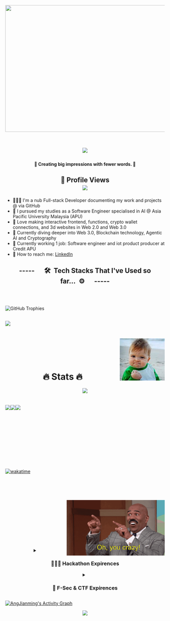 <img align="center" src="https://cdna.artstation.com/p/assets/images/images/021/720/920/original/pixel-jeff-mario.gif" width="2500" height="400"></img>

<h1 align="center">
    <img src="https://readme-typing-svg.herokuapp.com/?font=Righteous&size=35&center=true&Center=true&width=500&height=70&duration=4000&lines=Yo+wussup+🤙;I'm+Ang+Jianming+(+＾◡＾)っ;I'm+a+Developer+🧑🏻‍💻;I'm+a+Software+Engineer+👷🏻‍♂️;I'm+a+Lifelong+Learner+🤓;"/>
<!--     <b>Yo, I'm Ang Jianming 🤙</b> -->
</h1>

<h4 align="center">
    <b>💪 Creating big impressions with fewer words. 💪</b>
</h4>

<!--
**AngJianming/AngJianming** is a ✨ _special_ ✨ repository because its `README.md` (this file) appears on your GitHub profile.

Here are some ideas to get you started:
-->

<h2 align="center">
    <b>👀 Profile Views</b><br/>
    <img src="https://profile-counter.glitch.me/AngJianming/count.svg"/>
</h2>

- 🧑🏻‍💻 I'm a nub Full-stack Developer documenting my work and projects @ via GitHub
- 🎒 I pursued my studies as a Software Engineer specialised in AI @ Asia Pacific University Malaysia (APU)
- 🌟 Love making interactive frontend, functions, crypto wallet connections, and 3d websites in Web 2.0 and Web 3.0
- 🤔 Currently diving deeper into Web 3.0, Blockchain technology, Agentic AI and Cryptography
- 💼 Currently working 1 job: Software engineer and iot product producer at Credit APU
- 💬 How to reach me: [LinkedIn](https://www.linkedin.com/in/angjianming)
<!-- 🕵️‍♂️ Always looking for remote part-time with KPI or freelancing job opportunities -->

<details>
<summary align="center" style="list-style: none; cursor: pointer;"><h2>-----      🛠️  Tech Stacks That I've Used so far...  ⚙️      -----</h2></summary>

### Languages
`English` | `Chinese` | `Cantonese` | `Malay`<br>

![HTML5](https://img.shields.io/badge/html5-%23E34F26.svg?style=for-the-badge&logo=html5&logoColor=white) ![CSS3](https://img.shields.io/badge/css3-%231572B6.svg?style=for-the-badge&logo=css3&logoColor=white) ![Python](https://img.shields.io/badge/python-3670A0?style=for-the-badge&logo=python&logoColor=ffdd54) ![JavaScript](https://img.shields.io/badge/javascript-%23323330.svg?style=for-the-badge&logo=javascript&logoColor=%23F7DF1E) ![TypeScript](https://img.shields.io/badge/typescript-%23007ACC.svg?style=for-the-badge&logo=typescript&logoColor=white) ![PHP](https://img.shields.io/badge/PHP-777BB4?style=for-the-badge&logo=php&logoColor=white) ![MySQL](https://img.shields.io/badge/mysql-4479A1.svg?style=for-the-badge&logo=mysql&logoColor=white) ![Java](https://img.shields.io/badge/java-%23ED8B00.svg?style=for-the-badge&logo=openjdk&logoColor=white) ![Solidity](https://img.shields.io/badge/Solidity-e6e6e6?style=for-the-badge&logo=solidity&logoColor=black) ![Shell Script](https://img.shields.io/badge/shell_script-%23121011.svg?style=for-the-badge&logo=gnu-bash&logoColor=white) ![C Programming](https://img.shields.io/badge/C-00599C?style=for-the-badge&logo=c&logoColor=white) ![C++](https://img.shields.io/badge/c++-%2300599C.svg?style=for-the-badge&logo=c%2B%2B&logoColor=white) ![Cmake](https://img.shields.io/badge/CMake-064F8C?style=for-the-badge&logo=cmake&logoColor=white) ![Rust](https://img.shields.io/badge/Rust-000000?style=for-the-badge&logo=rust&logoColor=white) ![Haskell](	https://img.shields.io/badge/Haskell-5D4F85?style=for-the-badge&logo=haskell&logoColor=white) ![Kotlin](https://img.shields.io/badge/Kotlin-B125EA?style=for-the-badge&logo=kotlin&logoColor=white) ![](https://img.shields.io/badge/Dart-white?style=for-the-badge&logo=dart&logoColor=blue) ![Go](https://img.shields.io/badge/Go-00ADD8?style=for-the-badge&logo=go&logoColor=white)

---
### Frameworks & Libraries
![Node JS](https://img.shields.io/badge/Node%20js-339933?style=for-the-badge&logo=nodedotjs&logoColor=white) ![npm](https://img.shields.io/badge/npm-CB3837?style=for-the-badge&logo=npm&logoColor=white) ![Angular](https://img.shields.io/badge/angular-%23DD0031.svg?style=for-the-badge&logo=angular&logoColor=white) ![Bootstrap](https://img.shields.io/badge/Bootstrap-563D7C?style=for-the-badge&logo=bootstrap&logoColor=white) ![Spring](https://img.shields.io/badge/spring-%236DB33F.svg?style=for-the-badge&logo=spring&logoColor=white) ![Apache](https://img.shields.io/badge/Apache-D22128?style=for-the-badge&logo=Apache&logoColor=white) ![Chart JS](https://img.shields.io/badge/Chart%20js-FF6384?style=for-the-badge&logo=chartdotjs&logoColor=white) ![Express JS](https://img.shields.io/badge/Express%20js-000000?style=for-the-badge&logo=express&logoColor=white) ![Flask](https://img.shields.io/badge/Flask-000000?style=for-the-badge&logo=flask&logoColor=white) ![Laravel](https://img.shields.io/badge/Laravel-FF2D20?style=for-the-badge&logo=laravel&logoColor=white) ![Markdown](https://img.shields.io/badge/Markdown-000000?style=for-the-badge&logo=markdown&logoColor=white) ![React JS](https://img.shields.io/badge/React-20232A?style=for-the-badge&logo=react&logoColor=61DAFB) ![Nest JS](https://img.shields.io/badge/nestjs-E0234E?style=for-the-badge&logo=nestjs&logoColor=white) ![Next JS](https://img.shields.io/badge/next%20js-000000?style=for-the-badge&logo=nextdotjs&logoColor=white) ![Three JS](https://img.shields.io/badge/ThreeJs-black?style=for-the-badge&logo=three.js&logoColor=white) ![JSON](https://img.shields.io/badge/json-5E5C5C?style=for-the-badge&logo=json&logoColor=Orange) ![Hibernate](https://img.shields.io/badge/Hibernate-59666C?style=for-the-badge&logo=Hibernate&logoColor=white) ![Django](https://img.shields.io/badge/django-%23092E20.svg?style=for-the-badge&logo=django&logoColor=white) ![Apache Ant](https://img.shields.io/badge/Apache%20Ant-A81C7D?style=for-the-badge&logo=Apache%20Ant&logoColor=white) ![Numpy](https://img.shields.io/badge/Numpy-777BB4?style=for-the-badge&logo=numpy&logoColor=white) ![Pandas](https://img.shields.io/badge/Pandas-2C2D72?style=for-the-badge&logo=pandas&logoColor=white) <img src="hardhat.png" width="95px" alt="Hardhat"> <img src="foundry.png" width="95px" alt="Foundry"> <img src="anchorframework.png" width="80px" alt="Anchor"> ![Streamlit](https://img.shields.io/badge/Streamlit-FF4B4B?style=for-the-badge&logo=Streamlit&logoColor=white)

---
### IDE, Cyber, & Productivity tools 
![Visual Studio Code](https://img.shields.io/badge/Visual%20Studio%20Code-0078d7.svg?style=for-the-badge&logo=visual-studio-code&logoColor=white) ![NetBeans](https://img.shields.io/badge/apache%20netbeans-1B6AC6?style=for-the-badge&logo=apache%20netbeans%20IDE&logoColor=white) ![Notion](https://img.shields.io/badge/Notion-%23000000.svg?style=for-the-badge&logo=notion&logoColor=white) ![Miro](https://img.shields.io/badge/Miro-F7C922?style=for-the-badge&logo=Miro&logoColor=050036) ![Figma](https://img.shields.io/badge/Figma-a158fe?style=for-the-badge&logo=figma&logoColor=white) ![Canva](https://img.shields.io/badge/Canva-%2300C4CC.svg?&style=for-the-badge&logo=Canva&logoColor=white) <img src="squarespace.png" width="100px"> ![Jira](https://img.shields.io/badge/jira-%230A0FFF.svg?style=for-the-badge&logo=jira&logoColor=white) ![Sublime Text](https://img.shields.io/badge/sublime_text-%23575757.svg?&style=for-the-badge&logo=sublime-text&logoColor=important) ![PyCharm](https://img.shields.io/badge/PyCharm-c6fb2a.svg?&style=for-the-badge&logo=PyCharm&logoColor=black) ![IntelliJ IDEA](https://img.shields.io/badge/IntelliJ_IDEA-4a43d2.svg?style=for-the-badge&logo=intellij-idea&logoColor=white) ![Eclipse](https://img.shields.io/badge/Eclipse-2C2255?style=for-the-badge&logo=eclipse&logoColor=white) ![Google Colab](https://img.shields.io/badge/Colab-F9AB00?style=for-the-badge&logo=googlecolab&color=525252) <img src="https://encrypted-tbn0.gstatic.com/images?q=tbn:ANd9GcQB4xo0OTZeOSJ81zD3Rlq9DF4T39n6AZs6OQGYjedLUgFw857pGhIciz4_DRop9p17zrk&usqp=CAU" width="30px"> ![GitHub Copilot](https://img.shields.io/badge/github%20copilot-000000?style=for-the-badge&logo=githubcopilot&logoColor=white) <img src="cursor.png" width="100px"> ![Wireshark](https://img.shields.io/badge/Wireshark-1679A7?style=for-the-badge&logo=Wireshark&logoColor=white) <img src="https://repository-images.githubusercontent.com/74962515/137c6d1b-4aac-4408-a361-c2a27f125b04" width="60px"> ![Jupyter Notebook](https://img.shields.io/badge/Jupyter-F37626.svg?&style=for-the-badge&logo=Jupyter&logoColor=white) ![Android Studio](https://img.shields.io/badge/Android_Studio-white?style=for-the-badge&logo=android-studio&logoColor=blue) <img src="flutterflow.png" width="114px">

---
### Databases
![MicrosoftSQLServer](https://img.shields.io/badge/Microsoft%20SQL%20Server-CC2927?style=for-the-badge&logo=microsoft%20sql%20server&logoColor=white) ![MariaDB](https://img.shields.io/badge/MariaDB-003545?style=for-the-badge&logo=mariadb&logoColor=white) ![Supabase](https://img.shields.io/badge/Supabase-3ECF8E?style=for-the-badge&logo=supabase&logoColor=white) ![PostgresSQL](https://img.shields.io/badge/PostgreSQL-316192?style=for-the-badge&logo=postgresql&logoColor=white) ![PHPMyAdmin](https://img.shields.io/badge/phpmyadmin-6C78AF?style=for-the-badge&logo=phpmyadmin&logoColor=white) ![MongoDB](https://img.shields.io/badge/MongoDB-4EA94B?style=for-the-badge&logo=mongodb&logoColor=white) ![Firebase](https://img.shields.io/badge/firebase-ffca28?style=for-the-badge&logo=firebase&logoColor=black)

---
### DevOps, DevSecOps, Cloud & Server hosting
![Kubernetes](https://img.shields.io/badge/Kubernetes-3069DE?style=for-the-badge&logo=kubernetes&logoColor=white) <img src="https://encrypted-tbn0.gstatic.com/images?q=tbn:ANd9GcQexVbq-AWCzbpTYWjtmgB5rl2XOrKp2MXRAA&s" width="75px"> ![Amazon AWS](https://img.shields.io/badge/Amazon_AWS-FF9900?style=for-the-badge&logo=amazonaws&logoColor=white) ![Azure DevOps](https://img.shields.io/badge/Azure_DevOps-0078D7?style=for-the-badge&logo=azure-devops&logoColor=white) ![Google Cloud](https://img.shields.io/badge/GoogleCloud-%234285F4.svg?style=for-the-badge&logo=google-cloud&logoColor=white) ![Netlify](https://img.shields.io/badge/Netlify-00C7B7?style=for-the-badge&logo=netlify&logoColor=white) ![Vercel](https://img.shields.io/badge/Vercel-000000?style=for-the-badge&logo=vercel&logoColor=white) <img src="thirdweb.png" width="100px"> ![Docker](https://img.shields.io/badge/Docker-2CA5E0?style=for-the-badge&logo=docker&logoColor=white) ![GitHub Pages](https://img.shields.io/badge/GitHub%20Pages-222222?style=for-the-badge&logo=github%20Pages&logoColor=white)

---
### AI Engineering & Automation tools
![Hugging Face](https://img.shields.io/badge/-HuggingFace-FDEE21?style=for-the-badge&logo=HuggingFace&logoColor=black) ![LangChain](https://img.shields.io/badge/langchain-1C3C3C?style=for-the-badge&logo=langchain&logoColor=white) ![PyTorch](https://img.shields.io/badge/PyTorch-EE4C2C?style=for-the-badge&logo=pytorch&logoColor=white) ![TensorFlow](https://img.shields.io/badge/TensorFlow-FF6F00?style=for-the-badge&logo=tensorflow&logoColor=white) ![Calendly](https://img.shields.io/badge/Calendly-006BFF?style=for-the-badge&logo=calendly&logoColor=white) <img src="joget.png" width="90px">

---
### Operating Systems (OS)
![Windows](https://img.shields.io/badge/Windows-0078D6?style=for-the-badge&logo=windows&logoColor=white) ![Kali Linux](https://img.shields.io/badge/Kali_Linux-557C94?style=for-the-badge&logo=kali-linux&logoColor=white) ![Ubuntu](https://img.shields.io/badge/Ubuntu-E95420?style=for-the-badge&logo=ubuntu&logoColor=white)
</details>

<!-- Github Achievements --> 
<br><br>
![GitHub Trophies](https://github-profile-trophy.vercel.app/?username=AngJianming&theme=juicyfresh&no-frame=true&no-bg=true&margin-w=-13&row1)
<br><br>

<!-- Quotes -->
<a href="https://github.com/piyushsuthar/github-readme-quotes">
  <img align=left src="https://quotes-github-readme.vercel.app/api?theme=algolia&type=horizontal&quote=My%20brain%20🧠💤%20tells%20me%20that%20I'm%20tired,%20but%20my%20heart%20❤️‍🩹%20tells%20me%20to%20keep%20going."/>
</a>

<img src="Success Kid.jpeg" align="right" height="133px" style="padding-top: 55px"/>
<br><br><br><br><br><br><br>

<h1 align="center">🔥 Stats 🔥</h1>
<!-- Github Streaks -->
<p align="center">
    <a href="https://git.io/streak-stats">
      <img align="centre" src="https://streak-stats.demolab.com/?user=AngJianming&theme=transparent&hide_border=true&border_radius=10" style="padding-bottom: 20px;"/>
    </a>
</p>
<!--<img src="/assets/running.webp" align="right" height="204px"/>-->

<!-- Github Stats -->
<a href="https://github.com/anuraghazra/github-readme-stats">
  <img align=left src="https://github-readme-stats.vercel.app/api?username=AngJianming&theme=transparent&show_icons=true&hide_border=true&border_radius=10"/>
</a>

<!-- Most Used Languages -->
<a href="https://github.com/anuraghazra/github-readme-stats">
  <img align=left src="https://github-readme-stats.vercel.app/api/top-langs/?username=AngJianming&theme=transparent&layout=compact&hide_border=true&border_radius=7.5"/>
</a>

<!-- Waka Time Stats -->
<td colspan="0" align="left">
  <img align=left src="https://github-readme-stats.vercel.app/api/wakatime?username=AngJianming&layout=compact&theme=transparent&show_icons=true&hide_border=true&border_radius=0"/>
</td>

<br><br><br><br><br><br><br><br><br><br><br>

[![wakatime](https://wakatime.com/badge/user/7c0886d2-3689-4508-8f39-73a4fafd2e3e.svg)](https://wakatime.com/@7c0886d2-3689-4508-8f39-73a4fafd2e3e)

<br><br><br><br>
<img src="Steve Harvey.gif" alt="Wow Man" align=right style="width:310px;height:300;">
<br><br><br><br><br><br><br><br>

<details align="center">
  <summary> 
    <h3>👨🏻‍💻 Hackathon Expirences</h3>
  </summary>
<br>

| Position | Hackathon | Duration | Description | Link |
|----------|-----------|----------|-------------|------|
| Participant | Google Kitahack 2025 | 9th Apr 2025 | DigiWastes ~ An app for e-recycling vending machine locator & AI electronics value detector | [KitaHack-2025-GDG](https://github.com/AngJianming/KitaHack-2025-GDG) |
| Participant | Varsity Hackathon 2025 | 17th Mar 2025 | Pydantic Intraday Scalping and Algorithmic Trading AI (PISATA) ~ Varsity Hackathon 2025 | [PISATA](https://github.com/AngJianming/PISATA) |
| Participant | GodamLah Hackathon 2024 | 16th Nov 2024 | AI eKYC veriswift project | [GODAMLah-Hackathon](https://github.com/AngJianming/GODAMLah-Hackathon) |
| Participant | UMPSA x Huawei AppGalery Hackathon 2024 | 4th Nov 2024 | A Galery App that helps users do a good Habit quest | [UMPSA-x-Huawei-AppGalery-Hackathon-2024](https://github.com/AngJianming/UMPSA-x-Huawei-AppGalery-Hackathon-2024) |
| Participant | Solana Radar Global Hackathon | 8th Oct 2024 | A Decentralised News platform with anonymous voting system coded | [Radar-Hackathon-OnlyNews](https://github.com/AngJianming/Radar-Hackathon-OnlyNews) |
| Participant | Solana Radar Global Ideathon | 30th Aug 2024 | A Decentralised News platform with anonymous voting system figma design | [Radar-Hackathon-OnlyNews](https://github.com/AngJianming/Radar-Hackathon-OnlyNews) |
| Participant | APUBCC DevMatch Hackathon 2024 | 24th Aug 2024 | Share Estate a Decentralised Property platform | [APUBCC-DevMatch-Hackathon-2024-ShareEstate](https://github.com/AngJianming/APUBCC-DevMatch-Hackathon-2024-ShareEstate) |
| 3rd Place | Web 3 Entrepreneurship 101 Bootcamp Mini Hack DeFi Track | 17th Aug 2024 | Created a Sabar & Sarawak carbon credits donation platform | [LinkedIn Honors & awards](https://www.linkedin.com/in/ang-jianming-3a2a3a319/) |
| Participant | APUGDSC Google Workspace Hackathon | 15th July 2024 | Streamline for Better Evaluation of Sales and Service Communication | [APUGDSC-Google-Workspace-Hackathon](https://github.com/AngJianming/APU-GDSC-Google-Workspace-Hackathon-2024) |

</details>

<details align="center">
  <summary> 
    <h3>👾 F-Sec & CTF Expirences</h3>
  </summary>
<br>

<div align="center">
    
| Position | F-Sec & CTF | Duration | Link |
|----------|-------------|----------|------|
| Participant | SherpaCTF 2024 Jeopardy-style Capture The Flag (CTF) | 23rd Nov 2024 | [LinkedIn](https://www.linkedin.com/in/ang-jianming-3a2a3a319/) |
| Top 6 | Battle Of The Hackers - Forensic Game 2024 | 28th Sep 2024 | [LinkedIn](https://www.linkedin.com/in/ang-jianming-3a2a3a319/) |
| Participant | FSIIEC Jeopardy-style Capture The Flag (CTF) | 31st Aug 2024 | [LinkedIn](https://www.linkedin.com/in/ang-jianming-3a2a3a319/) |

</div>

</details>

<a href="https://github.com/AngJianming/github-readme-activity-graph"><img alt="AngJianming's Activity Graph" src="https://github-readme-activity-graph.vercel.app/graph/?username=AngJianming&bg_color=1F222E&color=4da6ff&line=02cf35&point=FFFFFF&hide_border=true" /></a>

<!-- ashutosh00710 -->
<!--bg_color=1F222E&color=F8D866&line=F85D7F&point=FFFFFF -->

<!-- Footer -->
<p align="center">
  <img src="https://capsule-render.vercel.app/api?type=waving&color=gradient&height=60&width=330&section=footer"/>
</p> 

